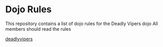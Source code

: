 Dojo Rules
==========

This repository contains a list of dojo rules for the Deadly Vipers dojo
 All members should read the rules

 [deadlyvipers](https://github.com/deadlyvipers)
